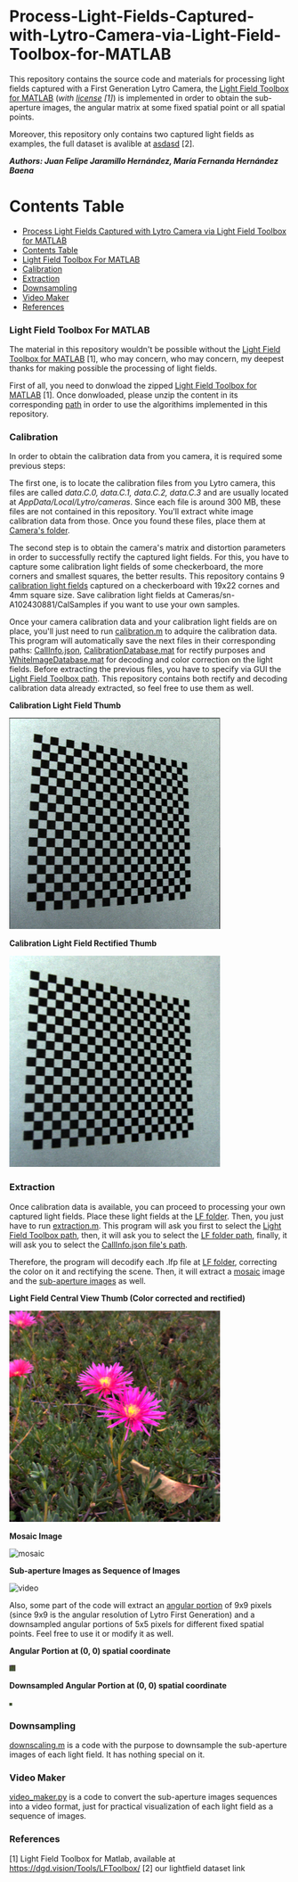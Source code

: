 # Process-Light-Fields-Captured-with-Lytro-Camera-via-Light-Field-Toolbox-for-MATLAB
This repository contains the source code and materials for processing light fields captured with a First Generation Lytro Camera, the [Light Field Toolbox for MATLAB](https://dgd.vision/Tools/LFToolbox/) (*with [license](LFToolbox0.5/LICENSE.txt) [1]*) is implemented in order to obtain the sub-aperture images, the angular matrix at some fixed spatial point or all spatial points.

Moreover, this repository only contains two captured light fields as examples, the full dataset is avalible at [asdasd](asdasd) [2].

***Authors: Juan Felipe Jaramillo Hernández, María Fernanda Hernández Baena***

Contents Table
=================

<!--ts-->
   * [Process Light Fields Captured with Lytro Camera via Light Field Toolbox for MATLAB](#Process-Light-Fields-Captured-with-Lytro-Camera-via-Light-Field-Toolbox-for-MATLAB)
   * [Contents Table](#Contents-Table)
   * [Light Field Toolbox For MATLAB](#Light-Field-Toolbox-For-MATLAB)
   * [Calibration](#Calibration)
   * [Extraction](#Extraction)
   * [Downsampling](#Downsampling)
   * [Video Maker](#Video-Maker)
   * [References](#References)
<!--te-->

### Light Field Toolbox For MATLAB
The material in this repository wouldn't be possible without the [Light Field Toolbox for MATLAB](https://dgd.vision/Tools/LFToolbox/) [1], who may concern, who may concern,  my deepest thanks for making possible the processing of light fields.

First of all, you need to donwload the zipped [Light Field Toolbox for MATLAB](https://dgd.vision/Tools/LFToolbox/) [1]. Once donwloaded, please unzip the content in its corresponding [path](LFToolbox0.5) in order to use the algorithims implemented in this repository.

### Calibration
In order to obtain the calibration data from you camera, it is required some previous steps:

The first one, is to locate the calibration files from you Lytro camera, this files are called *data.C.0, data.C.1, data.C.2, data.C.3* and are usually located at *AppData/Local/Lytro/cameras*. Since each file is around 300 MB, these files are not contained in this repository. You'll extract white image calibration data from those. Once you found these files, place them at [Camera's folder](Cameras/sn-A102430881/).

The second step is to obtain the camera's matrix and distortion parameters in order to successfully rectify the captured light fields. For this, you have to capture some calibration light fields of some checkerboard, the more corners and smallest squares, the better results. This repository contains 9 [calibration light fields](Cameras/sn-A102430881/CalSamples) captured on a checkerboard with 19x22 cornes and 4mm square size. Save calibration light fields at Cameras/sn-A102430881/CalSamples if you want to use your own samples.

Once your camera calibration data and your calibration light fields are on place, you'll just need to run [calibration.m](calibration.m) to adquire the calibration data. This program will automatically save the next files in their corresponding paths: [CallInfo.json](Cameras/sn-A102430881/CalSamples/CalInfo.json), [CalibrationDatabase.mat](Cameras/CalibrationDatabase.mat) for rectify purposes and [WhiteImageDatabase.mat](Cameras/WhiteImageDatabase.mat) for decoding and color correction on the light fields. Before extracting the previous files, you have to specify via GUI the [Light Field Toolbox path](LFToolbox0.5). This repository contains both rectify and decoding calibration data already extracted, so feel free to use them as well.

**Calibration Light Field Thumb**

![Calibration](Cameras/sn-A102430881/CalSamples/raw2__Decoded_Thumb.png)

**Calibration Light Field Rectified Thumb**

![Calibration Rectified](Cameras/sn-A102430881/CalSamples/raw2_rectified_Decoded_Thumb.png)

### Extraction
Once calibration data is available, you can proceed to processing your own captured light fields. Place these light fields at the [LF folder](LF/). Then, you just have to run [extraction.m](extraction.m). This program will ask you first to select the [Light Field Toolbox path](LFToolbox0.5), then, it will ask you to select the [LF folder path](LF/), finally, it will ask you to select the [CallInfo.json file's path](Cameras/sn-A102430881/CalSamples/CalInfo.json).

Therefore, the program will decodify each .lfp file at [LF folder](LF/), correcting the color on it and rectifying the scene. Then, it will extract a [mosaic](LF/Mosaicos/) image and the [sub-aperture images](LF/Frames) as well.


**Light Field Central View Thumb (Color corrected and rectified)**

![LF_thumb](LF/IMG_0001__Decoded_Thumb.png)

**Mosaic Image**

![mosaic](LF/Mosaicos/IMG_0001_stuv.png)

**Sub-aperture Images as Sequence of Images**

![video](LF/Videos/IMG_0001_video_gif.gif)

Also, some part of the code will extract an [angular portion](LF/Angular) of 9x9 pixels (since 9x9 is the angular resolution of Lytro First Generation) and a downsampled angular portions of 5x5 pixels for different fixed spatial points. Feel free to use it or modify it as well.

**Angular Portion at (0, 0) spatial coordinate**

![angular portion](LF/Angular/IMG_0001/IMG_0001_01.png)

**Downsampled Angular Portion at (0, 0) spatial coordinate**

![angular portion](LF/Angular/IMG_0001_downsampled/IMG_0001_01.png)

### Downsampling
[downscaling.m](downscaling.m) is a code with the purpose to downsample the sub-aperture images of each light field. It has nothing special on it.

### Video Maker
[video_maker.py](video_maker.py) is a code to convert the sub-aperture images sequences into a video format, just for practical visualization of each light field as a sequence of images.

### References
[1] Light Field Toolbox for Matlab, available at https://dgd.vision/Tools/LFToolbox/
[2] our lightfield dataset link